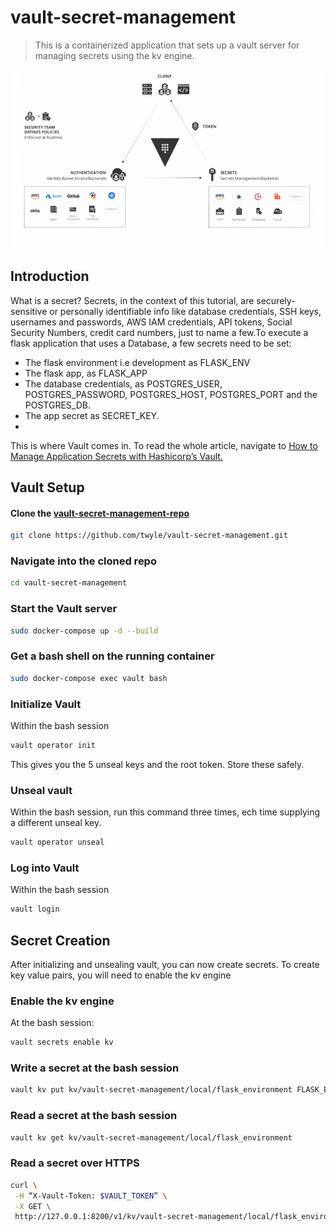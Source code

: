 # vault-secret-management
> This is a containerized application that sets up a vault server for managing secrets using the kv engine.

![](hashicorp-vault-2.png)

## Introduction

What is a secret? Secrets, in the context of this tutorial, are securely-sensitive or personally identifiable info like database credentials, SSH keys, usernames and passwords, AWS IAM credentials, API tokens, Social Security Numbers, credit card numbers, just to name a few.To execute a flask application that uses a Database, a few secrets need to be set:

- The flask environment i.e development as FLASK_ENV
- The flask app, as FLASK_APP
- The database credentials, as POSTGRES_USER, POSTGRES_PASSWORD, POSTGRES_HOST, POSTGRES_PORT and the POSTGRES_DB.
- The app secret as SECRET_KEY.
- 
This is where Vault comes in. To read the whole article, navigate to [How to Manage Application Secrets with Hashicorp’s Vault.](https://medium.com/@lyle-okoth/how-to-manage-application-secrets-with-hashicorps-vault-865216896a39)

## Vault Setup

#### Clone the [vault-secret-management-repo](https://github.com/twyle/vault-secret-management)

```sh
git clone https://github.com/twyle/vault-secret-management.git
```

### Navigate into the cloned repo

```sh
cd vault-secret-management
```

### Start the Vault server

```sh
sudo docker-compose up -d --build
```

### Get a bash shell on the running container

```sh
sudo docker-compose exec vault bash
```

### Initialize Vault

Within the bash session

```sh
vault operator init
```

This gives you the 5 unseal keys and the root token. Store these safely.

### Unseal vault

Within the bash session, run this command three times, ech time supplying a different unseal key.

```sh
vault operator unseal
```

### Log into Vault

Within the bash session

```sh
vault login
```

## Secret Creation

After initializing and unsealing vault, you can now create secrets. To create key value pairs, you will need to enable the kv engine

### Enable the kv engine

At the bash session:

```sh
vault secrets enable kv
```

### Write a secret at the bash session

```sh
vault kv put kv/vault-secret-management/local/flask_environment FLASK_ENV=development
```

### Read a secret at the bash session

```sh
vault kv get kv/vault-secret-management/local/flask_environment
```

### Read a secret over HTTPS


```sh
curl \
 -H “X-Vault-Token: $VAULT_TOKEN” \
 -X GET \
 http://127.0.0.1:8200/v1/kv/vault-secret-management/local/flask_environment
```




